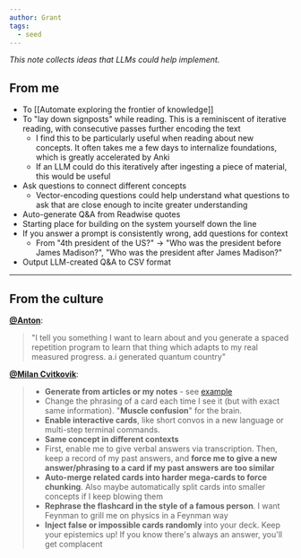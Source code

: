 ```yaml
---
author: Grant
tags:
  - seed
---
```

*This note collects ideas that LLMs could help implement.*
## From me
- To [[Automate exploring the frontier of knowledge]]
- To "lay down signposts" while reading. This is a reminiscent of iterative reading, with consecutive passes further encoding the text
	- I find this to be particularly useful when reading about new concepts. It often takes me a few days to internalize foundations, which is greatly accelerated by Anki
	- If an LLM could do this iteratively after ingesting a piece of material, this would be useful
- Ask questions to connect different concepts
	- Vector-encoding questions could help understand what questions to ask that are close enough to incite greater understanding
- Auto-generate Q&A from Readwise quotes
- Starting place for building on the system yourself down the line
- If you answer a  prompt is consistently wrong, add questions for context
	- From "4th president of the US?" → "Who was the president before James Madison?", "Who was the president after James Madison?"
- Output LLM-created Q&A to CSV format

---
## From the culture

**[@Anton](https://twitter.com/atroyn/status/1565641497524985857)**:
>"I tell you something I want to learn about and you generate a spaced repetition program to learn that thing which adapts to my real measured progress. a.i generated quantum country"

**[@Milan Cvitkovik](https://twitter.com/MWCvitkovic/status/1614669124424155137)**:
>- **Generate from articles or my notes** - see [example](https://www.reddit.com/r/Anki/comments/sfbvbw/gpt3_can_generate_anki_cards_oo/)
>- Change the phrasing of a card each time I see it (but with exact same information). "**Muscle confusion**" for the brain.
>- **Enable interactive cards**, like short convos in a new language or multi-step terminal commands.
>- **Same concept in different contexts**
>- First, enable me to give verbal answers via transcription. Then, keep a record of my past answers, and **force me to give a new answer/phrasing to a card if my past answers are too similar**
>- **Auto-merge related cards into harder mega-cards to force chunking**. Also maybe automatically split cards into smaller concepts if I keep blowing them
>- **Rephrase the flashcard in the style of a famous person**. I want Feynman to grill me on physics in a Feynman way
>- **Inject false or impossible cards randomly** into your deck. Keep your epistemics up! If you know there's always an answer, you'll get complacent

